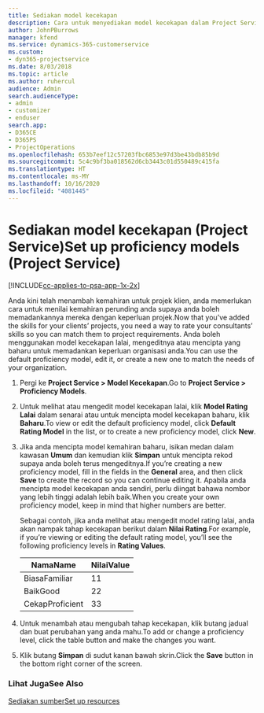 ```yaml
---
title: Sediakan model kecekapan
description: Cara untuk menyediakan model kecekapan dalam Project Service
author: JohnPBurrows
manager: kfend
ms.service: dynamics-365-customerservice
ms.custom:
- dyn365-projectservice
ms.date: 8/03/2018
ms.topic: article
ms.author: ruhercul
audience: Admin
search.audienceType:
- admin
- customizer
- enduser
search.app:
- D365CE
- D365PS
- ProjectOperations
ms.openlocfilehash: 653b7eef12c57203fbc6853e97d3be43bdb85b9d
ms.sourcegitcommit: 5c4c9bf3ba018562d6cb3443c01d550489c415fa
ms.translationtype: HT
ms.contentlocale: ms-MY
ms.lasthandoff: 10/16/2020
ms.locfileid: "4081445"
---
```

# <a name="set-up-proficiency-models-project-service"></a><span data-ttu-id="aa889-103">Sediakan model kecekapan (Project Service)</span><span class="sxs-lookup"><span data-stu-id="aa889-103">Set up proficiency models (Project Service)</span></span>

[!INCLUDE[cc-applies-to-psa-app-1x-2x](../includes/cc-applies-to-psa-app-1x-2x.md)]

<span data-ttu-id="aa889-104">Anda kini telah menambah kemahiran untuk projek klien, anda memerlukan cara untuk menilai kemahiran perunding anda supaya anda boleh memadankannya mereka dengan keperluan projek.</span><span class="sxs-lookup"><span data-stu-id="aa889-104">Now that you’ve added the skills for your clients’ projects, you need a way to rate your consultants’ skills so you can match them to project requirements.</span></span> <span data-ttu-id="aa889-105">Anda boleh menggunakan model kecekapan lalai, mengeditnya atau mencipta yang baharu untuk memadankan keperluan organisasi anda.</span><span class="sxs-lookup"><span data-stu-id="aa889-105">You can use the default proficiency model, edit it, or create a new one to match the needs of your organization.</span></span>  
  
1.  <span data-ttu-id="aa889-106">Pergi ke **Project Service > Model Kecekapan**.</span><span class="sxs-lookup"><span data-stu-id="aa889-106">Go to **Project Service > Proficiency Models**.</span></span>  
  
2.  <span data-ttu-id="aa889-107">Untuk melihat atau mengedit model kecekapan lalai, klik **Model Rating Lalai** dalam senarai atau untuk mencipta model kecekapan baharu, klik **Baharu**.</span><span class="sxs-lookup"><span data-stu-id="aa889-107">To view or edit the default proficiency model, click **Default Rating Model** in the list, or to create a new proficiency model, click **New**.</span></span>  
  
3.  <span data-ttu-id="aa889-108">Jika anda mencipta model kemahiran baharu, isikan medan dalam kawasan **Umum** dan kemudian klik **Simpan** untuk mencipta rekod supaya anda boleh terus mengeditnya.</span><span class="sxs-lookup"><span data-stu-id="aa889-108">If you’re creating a new proficiency model, fill in the fields in the **General** area, and then click **Save** to create the record so you can continue editing it.</span></span> <span data-ttu-id="aa889-109">Apabila anda mencipta model kecekapan anda sendiri, perlu diingat bahawa nombor yang lebih tinggi adalah lebih baik.</span><span class="sxs-lookup"><span data-stu-id="aa889-109">When you create your own proficiency model, keep in mind that higher numbers are better.</span></span>  
  
     <span data-ttu-id="aa889-110">Sebagai contoh, jika anda melihat atau mengedit model rating lalai, anda akan nampak tahap kecekapan berikut dalam **Nilai Rating**.</span><span class="sxs-lookup"><span data-stu-id="aa889-110">For example, if you’re viewing or editing the default rating model, you’ll see the following proficiency levels in **Rating Values**.</span></span>  
  
    |<span data-ttu-id="aa889-111">Nama</span><span class="sxs-lookup"><span data-stu-id="aa889-111">Name</span></span>|<span data-ttu-id="aa889-112">Nilai</span><span class="sxs-lookup"><span data-stu-id="aa889-112">Value</span></span>|  
    |----------|-----------|  
    |<span data-ttu-id="aa889-113">Biasa</span><span class="sxs-lookup"><span data-stu-id="aa889-113">Familiar</span></span>|<span data-ttu-id="aa889-114">1</span><span class="sxs-lookup"><span data-stu-id="aa889-114">1</span></span>|  
    |<span data-ttu-id="aa889-115">Baik</span><span class="sxs-lookup"><span data-stu-id="aa889-115">Good</span></span>|<span data-ttu-id="aa889-116">2</span><span class="sxs-lookup"><span data-stu-id="aa889-116">2</span></span>|  
    |<span data-ttu-id="aa889-117">Cekap</span><span class="sxs-lookup"><span data-stu-id="aa889-117">Proficient</span></span>|<span data-ttu-id="aa889-118">3</span><span class="sxs-lookup"><span data-stu-id="aa889-118">3</span></span>|  
  
4.  <span data-ttu-id="aa889-119">Untuk menambah atau mengubah tahap kecekapan, klik butang jadual dan buat perubahan yang anda mahu.</span><span class="sxs-lookup"><span data-stu-id="aa889-119">To add or change a proficiency level, click the table button and make the changes you want.</span></span>  
  
5.  <span data-ttu-id="aa889-120">Klik butang **Simpan** di sudut kanan bawah skrin.</span><span class="sxs-lookup"><span data-stu-id="aa889-120">Click the **Save** button in the bottom right corner of the screen.</span></span>  
  
### <a name="see-also"></a><span data-ttu-id="aa889-121">Lihat Juga</span><span class="sxs-lookup"><span data-stu-id="aa889-121">See Also</span></span>  
 [<span data-ttu-id="aa889-122">Sediakan sumber</span><span class="sxs-lookup"><span data-stu-id="aa889-122">Set up resources</span></span>](../psa/set-up-resources.md)

